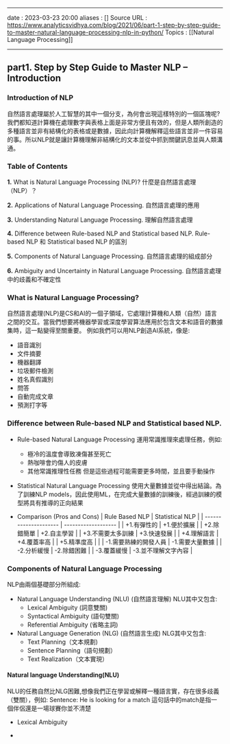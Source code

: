 ___
date : 2023-03-23 20:00
aliases : []
Source URL : https://www.analyticsvidhya.com/blog/2021/06/part-1-step-by-step-guide-to-master-natural-language-processing-nlp-in-python/
Topics : [[Natural Language Processing]]
___
## part1. Step by Step Guide to Master NLP – Introduction
### Introduction of NLP
自然語言處理屬於人工智慧的其中一個分支，為何會出現這樣特別的一個區塊呢?我們都知道計算機在處理數字與表格上面是非常方便且有效的，但是人類所創造的多種語言並非有結構化的表格或是數據，因此向計算機解釋這些語言並非一件容易的事。所以NLP就是讓計算機理解非結構化的文本並從中抓到關鍵訊息並與人類溝通。

### Table of Contents
**1.** What is Natural Language Processing (NLP)?
什麼是自然語言處理（NLP）？

**2.** Applications of Natural Language Processing.
自然語言處理的應用

**3.** Understanding Natural Language Processing.
理解自然語言處理

**4.** Difference between Rule-based NLP and Statistical based NLP.
Rule-based NLP 和 Statistical based NLP 的區別

**5.** Components of Natural Language Processing.
自然語言處理的組成部分

**6.** Ambiguity and Uncertainty in Natural Language Processing.
自然語言處理中的歧義和不確定性

### What is Natural Language Processing?
自然語言處理(NLP)是CS和AI的一個子領域，它處理計算機和人類（自然）語言之間的交互。當我們想要將機器學習或深度學習算法應用於包含文本和語音的數據集時，這一點變得至關重要。
例如我們可以用NLP創造AI系統，像是:
-   語音識別
-   文件摘要
-   機器翻譯
-   垃圾郵件檢測
-   姓名真假識別
-   問答
-   自動完成文章
-   預測打字等

### Difference between Rule-based NLP and Statistical based NLP.
-  Rule-based Natural Language Processing
	運用常識推理來處理任務，例如:
	- 極冷的溫度會導致凍傷甚至死亡
	- 熱咖啡會灼傷人的皮膚
	- 其他常識推理性任務
	但是這些過程可能需要更多時間，並且要手動操作
	
-  Statistical Natural Language Processing
	使用大量數據並從中得出結論。為了訓練NLP models，因此使用ML，在完成大量數據的訓練後，經過訓練的模型將具有推導的正向結果
-  Comparison (Pros and Cons)
| Rule Based NLP        | Statistical NLP     |
| --------------------- | ------------------- |
| +1.有彈性的           | +1.便於擴展         |
| +2.除錯簡單           | +2.自主學習         |
| +3.不需要太多訓練     | +3.快速發展         |
| +4.理解語言           | +4.覆蓋率高         |
| +5.精準度高           |                     |
| -1.需要熟練的開發人員 | -1.需要大量數據     |
| -2.分析緩慢           | -2.除錯困難         |
| -3.覆蓋緩慢           | -3.並不理解文字內容 |


### Components of Natural Language Processing
NLP由兩個基礎部分所組成:
- Natural Language Understanding (NLU) (自然語言理解)
	NLU其中又包含:
	- Lexical Ambiguity (詞意雙關)
	- Syntactical Ambiguity (語句雙關)
	- Referential Ambiguity (省略主詞)
- Natural Language Generation (NLG) (自然語言生成)
	NLG其中又包含:
	- Text Planning（文本規劃)
	- Sentence Planning（語句規劃）
	- Text Realization（文本實現）
#### Natural language Understanding(NLU)
NLU的任務自然比NLG困難,想像我們正在學習或解釋一種語言實，存在很多歧義（雙關），例如:
	Sentence: He is looking for a match
	這句話中的match是指一個伴侶還是一場球賽你並不清楚
- Lexical Ambiguity

- 
	

